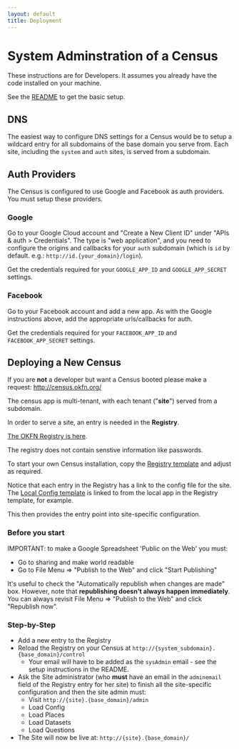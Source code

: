 ```yaml
---
layout: default
title: Deployment
---
```


# System Adminstration of a Census

These instructions are for Developers. It assumes you already have the code installed on your machine.

See the [README](https://github.com/okfn/opendatacensus) to get the basic setup.

## DNS

The easiest way to configure DNS settings for a Census would be to setup a wildcard entry for all subdomains of the base domain you serve from. Each site, including the `system` and `auth` sites, is served from a subdomain.

## Auth Providers

The Census is configured to use Google and Facebook as auth providers. You must setup these providers.

### Google

Go to your Google Cloud account and "Create a New Client ID" under "APIs & auth > Credentials". The type is "web application", and you need to configure the origins and callbacks for your `auth` subdomain (which is `id` by default. e.g.: `http://id.{your_domain}/login`).

Get the credentials required for your `GOOGLE_APP_ID` and `GOOGLE_APP_SECRET` settings.

### Facebook

Go to your Facebook account and add a new app. As with the Google instructions above, add the appropriate urls/callbacks for auth.

Get the credentials required for your `FACEBOOK_APP_ID` and `FACEBOOK_APP_SECRET` settings.

## Deploying a New Census

If you are **not** a developer but want a Census booted please make a
request: <http://census.okfn.org/>

The census app is multi-tenant, with each tenant ("**site**") served from a subdomain.

In order to serve a site, an entry is needed in the **Registry**.

[The OKFN Registry is here](https://docs.google.com/spreadsheets/d/18jINMw7ifwUoqizc4xaQE8XtF4apPfsmMN43EM-9Pmc/edit#gid=0).

The registry does not contain senstive information like passwords.

To start your own Census installation, copy the [Registry template](https://docs.google.com/spreadsheets/d/1gbjbkFjjES7mS6aFbZRFJ6BcjXDKaIr9I4AxFGCwLkk/edit#gid=0) and adjust as required.

Notice that each entry in the Registry has a link to the config file for the site. The [Local Config template](https://docs.google.com/spreadsheets/d/1ziJAlV4F02467oAmH1CDUdWBYdRp7LlVZgDVUuJU-l8/edit#gid=0) is linked to from the local app in the Registry template, for example.

This then provides the entry point into site-specific configuration.

### Before you start

IMPORTANT: to make a Google Spreadsheet 'Public on the Web' you must:

* Go to sharing and make world readable
* Go to File Menu => "Publish to the Web" and click "Start Publishing"

It's useful to check the "Automatically republish when changes are made" box. However, note that **republishing doesn't always happen immediately**. You can always revisit File Menu => "Publish to the Web" and click "Republish now".

### Step-by-Step

* Add a new entry to the Registry
* Reload the Registry on your Census at `http://{system_subdomain}.{base_domain}/control`
  * Your email will have to be added as the `sysAdmin` email - see the setup instructions in the README.
* Ask the Site administrator (who **must** have an email in the `adminemail` field of the Registry entry for her site) to finish all the site-specific configuration and then the site admin must:
  * Visit `http://{site}.{base_domain}/admin`
  * Load Config
  * Load Places
  * Load Datasets
  * Load Questions
* The Site will now be live at: `http://{site}.{base_domain}/`

